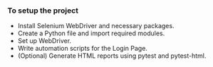 ### To setup the project 
*  Install Selenium WebDriver and necessary packages.
*  Create a Python file and import required modules.
*  Set up WebDriver.
*  Write automation scripts for the Login Page.
*  (Optional) Generate HTML reports using pytest and pytest-html.

